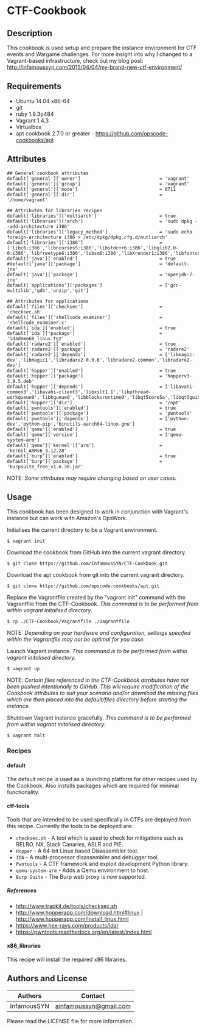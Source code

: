# CTF-Cookbook

## Description
This cookbook is used setup and prepare the instance environment for CTF events and Wargame challenges. For more insight into why I changed to a Vagrant-based infrastructure, check out my blog post: http://infamoussyn.com/2015/04/04/my-brand-new-ctf-environment/

## Requirements
* Ubuntu 14.04 x86-64
* git
* ruby 1.9.3p484
* Vagrant 1.4.3
* Virtualbox
* apt cookbook 2.7.0 or greater - https://github.com/opscode-cookbooks/apt

## Attributes
```
## General cookbook attributes
default['general']['owner']								= 'vagrant'
default['general']['group']								= 'vagrant'
default['general']['mode']								= 0711
default['general']['dir']								= '/home/vagrant'

## Attributes for libraries recipes
default['libraries']['multiarch']						= true
default['libraries']['arch']							= 'sudo dpkg --add-architecture i386'
default['libraries']['legacy_method']					= 'sudo echo foreign-architecture i386 > /etc/dpkg/dpkg.cfg.d/mutliarch'
default['libraries']['i386']							= ['libc6:i386','libncurses5:i386','libstdc++6:i386','libglib2.0-0:i386','libfreetype6:i386','libsm6:i386','libXrender1:i386','libfontconfig1:i386','libxext6:i386']
default['java']['enabled']								= true
#default['java']['package']								= 'default-jre'
default['java']['package']								= 'openjdk-7-jre'
default['applications']['packages']						= ['gcc-multilib','gdb','unzip','git']

## Attributes for applications
default['files']['checksec']							= 'checksec.sh'
default['files']['shellcode_examiner']					= 'shellcode_examiner.c'
default['ida']['enabled']								= true
default['ida']['package']								= 'idademo68_linux.tgz'
default['radare2']['enabled']							= true
default['radare2']['package']							= 'radare2'
default['radare2']['depends']							= ['libmagic-dev','libmagic1','libradare2-0.9.6','libradare2-common','libradare2-dev']
default['hopper']['enabled']							= true
default['hopper']['package']							= 'hopperv3-3.9.5.deb'
default['hopper']['depends']							= ['libavahi-common3','libavahi-client3','libxslt1.1','libpthread-workqueue0','libkqueue0','libblocksruntime0','libqt5core5a','libqt5gui5','libqt5network5','libqt5printsupport5','libqt5widgets5','libqt5xml5']
default['hopper']['dir']								= '/opt'
default['pwntools']['enabled']							= true
default['pwntools']['package']							= 'pwntools'
default['pwntools']['depends']							= ['python-dev','python-pip','binutils-aarch64-linux-gnu']
default['qemu']['enabled']								= true
default['qemu']['version']								= ['qemu-system-arm']
default['qemu']['kernel']['arm']						= 'kernel_ARMv6_3.12.28'
default['burp']['enabled']								= true
default['burp']['package']								= 'burpsuite_free_v1.6.30.jar'
```
NOTE: *Some attributes may require changing based on user cases.*

## Usage
This cookbook has been designed to work in conjunction with Vagrant's instance but can work with Amazon's OpsWork.

Initialises the current directory to be a Vagrant environment.
```
$ vagrant init
```

Download the cookbook from GitHub into the current vagrant directory.
```
$ git clone https://github.com/InfamousSYN/CTF-Cookbook.git
```

Download the apt cookbook from git into the current vagrant directory.
```
$ git clone https://github.com/opscode-cookbooks/apt.git
```

Replace the Vagrantfile created by the "vagrant init" command with the Vagrantfile from the CTF-Cookbook. *This command is to be performed from within vagrant initalised directory.*
```
$ cp ./CTF-Cookbook/Vagrantfile ./Vagrantfile
```
NOTE: *Depending on your hardware and configuration, settings specifed within the Vagrantfile may not be optimal for you case.*

Launch Vagrant instance. *This command is to be performed from within vagrant initalised directory.*
```
$ vagrant up
```

NOTE: *Certain files referenced in the CTF-Cookbook atrributes have not been pushed intentionally to GitHub. This will require modification of the Cookbook attributes to suit your scenario and/or download the missing files which are then placed into the default/files directory before starting the instance.*

Shutdown Vagrant instance gracefully. *This command is to be performed from within vagrant initalised directory.*
```
$ vagrant halt
```

### Recipes

#### default
The default recipe is used as a launching platform for other recipes used by the Cookbook. Also installs packages which are required for minimal functionality.

#### ctf-tools
Tools that are intended to be used specifically in CTFs are deployed from this recipe. Currently the tools to be deployed are:
* `checksec.sh` - A tool which is used to check for mitigations such as RELRO, NX, Stack Canaries, ASLR and PIE.
* `Hopper` - A 64-bit Linux based Disassembler tool.
* `IDA` - A multi-processor disassembler and debugger tool.
* `Pwntools` - A CTF framework and exploit development Python library.
* `qemu-system-arm` - Adds a Qemu environment to host.
* `Burp Suite` - The Burp web proxy is now supported.

##### References
* http://www.trapkit.de/tools/checksec.sh
* http://www.hopperapp.com/download.html#linux | http://www.hopperapp.com/install_linux.html
* https://www.hex-rays.com/products/ida/
* https://pwntools.readthedocs.org/en/latest/index.html

#### x86_libraries
This recipe will install the required x86 libraries.

## Authors and License

|  Authors   | Contact              |
|------------|:--------------------:|
|InfamousSYN |ainfamoussyn@gmail.com|

Please read the LICENSE file for more information.
